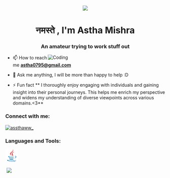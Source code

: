 <h2 align="center"><img src="https://user-images.githubusercontent.com/39955420/147578199-56632b69-b3e8-4d9f-97e2-f046a1c2cba0.gif"></h2>
<h1 align="center"> नमस्ते , I'm Astha Mishra</h1>
<h3 align="center">An amateur trying to work stuff out</h3>








<img align="right" alt="Coding" width="370" src="https://cdn.dribbble.com/userupload/7081683/file/original-9c605f4d487a4432e502ec3bb851e440.gif">
                               
- 📫 How to reach me **astha0795@gmail.com**

- 💬 Ask me anything, I will be more than happy to help :D

- ⚡ Fun fact ** I thoroughly enjoy engaging with individuals and gaining insight into their personal journeys. This helps me enrich my perspective and widens my understanding of diverse viewpoints across various domains.<3**

<h3 align="left">Connect with me:</h3>
<p align="left">
<a href="https://instagram.com/assthaww_" target="blank"><img align="center" src="https://raw.githubusercontent.com/rahuldkjain/github-profile-readme-generator/master/src/images/icons/Social/instagram.svg" alt="assthaww_" height="30" width="40" /></a>
</p>

<h3 align="left">Languages and Tools:</h3>
<p align="left"> <a href="https://www.java.com" target="_blank" rel="noreferrer"> <img src="https://raw.githubusercontent.com/devicons/devicon/master/icons/java/java-original.svg" alt="java" width="40" height="40"/> </a> </p>


<p>&nbsp;<img align="center" src="https://github-readme-stats-sigma-five.vercel.app/api?username=asthaww&show_icons=true&count_private=true&theme=radical"/></p>

